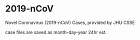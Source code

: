 # 2019-nCoV
Novel Coronavirus (2019-nCoV) Cases, provided by JHU CSSE

case files are saved as month-day-year 24hr est.